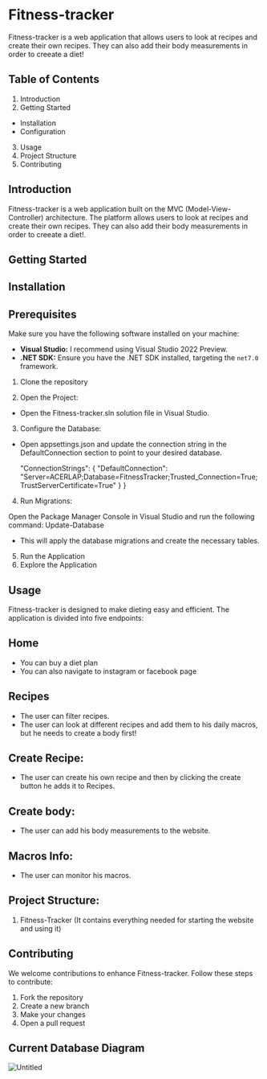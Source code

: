 # Fitness-tracker

Fitness-tracker is a web application that allows users to look at recipes and create their own recipes. They can also add their body measurements in order to creeate a diet!

## Table of Contents
1. Introduction
2. Getting Started
- Installation
- Configuration
3. Usage
4. Project Structure
5. Contributing


  
## Introduction
Fitness-tracker is a web application built on the MVC (Model-View-Controller) architecture.
The platform allows users to look at recipes and create their own recipes. They can also add their body measurements in order to creeate a diet!.


## Getting Started

## Installation

## Prerequisites
Make sure you have the following software installed on your machine:

- **Visual Studio:** I recommend using Visual Studio 2022 Preview.
- **.NET SDK:** Ensure you have the .NET SDK installed, targeting the `net7.0` framework.

1. Clone the repository

2. Open the Project:

- Open the Fitness-tracker.sln solution file in Visual Studio.

3. Configure the Database:

- Open appsettings.json and update the connection string in the DefaultConnection section to point to your desired database.

  "ConnectionStrings": {
    "DefaultConnection": "Server=ACERLAP;Database=FitnessTracker;Trusted_Connection=True;TrustServerCertificate=True"
  }
 }

4. Run Migrations:

Open the Package Manager Console in Visual Studio and run the following command:
Update-Database
- This will apply the database migrations and create the necessary tables.

5. Run the Application
6. Explore the Application

## Usage
Fitness-tracker is designed to make dieting easy and efficient. The application is divided into five endpoints:

## Home
- You can buy a diet plan
- You can also navigate to instagram or facebook page
  
## Recipes
- The user can filter recipes.
- The user can look at different recipes and add them to his daily macros, but he needs to create a body first!

## Create Recipe: 
- The user can create his own recipe and then by clicking the create button he adds it to Recipes.
  
## Create body: 
- The user can add his body measurements to the website.

## Macros Info:
- The user can monitor his macros.


## Project Structure:
1. Fitness-Tracker (It contains everything needed for starting the website and using it)


## Contributing
We welcome contributions to enhance Fitness-tracker. Follow these steps to contribute:

1. Fork the repository
2. Create a new branch
3. Make your changes
4. Open a pull request

## Current Database Diagram
![Untitled](https://github.com/Dotoks/Fitness-tracker/assets/53398611/fd1c24d6-5f36-4d8a-961a-c9243954d47f)
